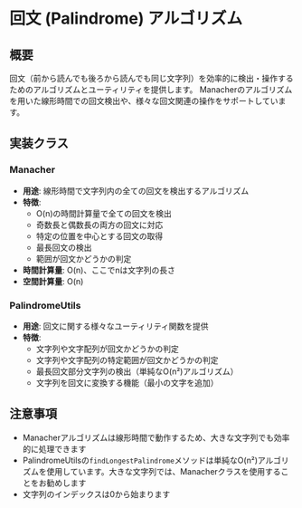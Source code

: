 # 回文 (Palindrome) アルゴリズム

## 概要

回文（前から読んでも後ろから読んでも同じ文字列）を効率的に検出・操作するためのアルゴリズムとユーティリティを提供します。
Manacherのアルゴリズムを用いた線形時間での回文検出や、様々な回文関連の操作をサポートしています。

## 実装クラス

### Manacher

- **用途**: 線形時間で文字列内の全ての回文を検出するアルゴリズム
- **特徴**:
	- O(n)の時間計算量で全ての回文を検出
	- 奇数長と偶数長の両方の回文に対応
	- 特定の位置を中心とする回文の取得
	- 最長回文の検出
	- 範囲が回文かどうかの判定
- **時間計算量**: O(n)、ここでnは文字列の長さ
- **空間計算量**: O(n)

### PalindromeUtils

- **用途**: 回文に関する様々なユーティリティ関数を提供
- **特徴**:
	- 文字列や文字配列が回文かどうかの判定
	- 文字列や文字配列の特定範囲が回文かどうかの判定
	- 最長回文部分文字列の検出（単純なO(n²)アルゴリズム）
	- 文字列を回文に変換する機能（最小の文字を追加）

## 注意事項

- Manacherアルゴリズムは線形時間で動作するため、大きな文字列でも効率的に処理できます
- PalindromeUtilsの`findLongestPalindrome`メソッドは単純なO(n²)アルゴリズムを使用しています。大きな文字列では、Manacherクラスを使用することをお勧めします
- 文字列のインデックスは0から始まります